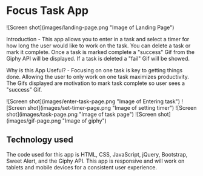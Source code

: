 <h1>Focus Task App</h1>
![Screen shot](images/landing-page.png "Image of Landing Page")
<p>Introduction - This app allows you to enter in a task and select a timer for how long the user would like to work on the task. You can delete a task or mark it complete. Once a task is marked complete a "success" Gif from the Giphy API will be displayed. If a task is deleted a "fail" Gif will be showed.</p>
<p>Why is this App Useful? - Focusing on one task is key to getting things done. Allowing the user to only work on one task maximizes productivity. The Gifs displayed are motivation to mark task complete so user sees a "success" Gif.</p>
![Screen shot](images/enter-task-page.png "Image of Entering task")
![Screen shot](images/set-timer-page.png "Image of setting timer")
![Screen shot](images/task-page.png "Image of task page")
![Screen shot](images/gif-page.png "Image of giphy")
<h2>Technology used</h2>
<p>The code used for this app is HTML, CSS, JavaScript, jQuery, Bootstrap, Sweet Alert, and the Giphy API. This app is responsive and will work on tablets and mobile devices for a consistent user experience.</p>
